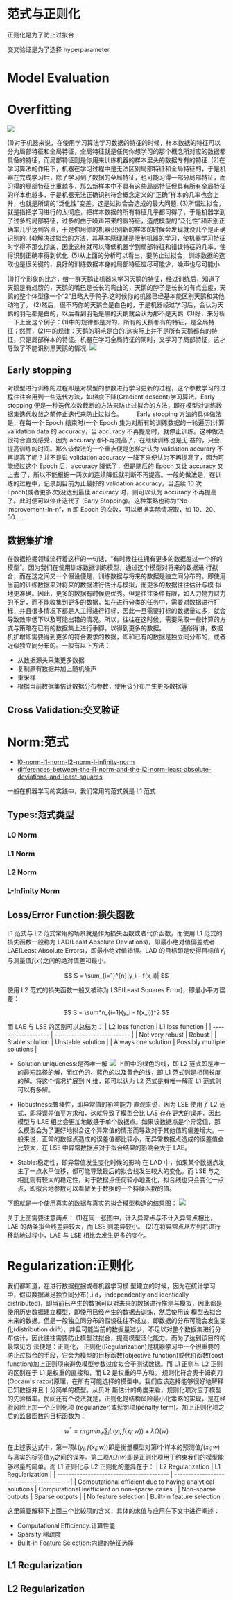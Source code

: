 # 范式与正则化

正则化是为了防止过拟合

交叉验证是为了选择 hyperparameter

# Model Evaluation

# Overfitting

![](https://pic2.zhimg.com/c3fca0a39141f16ae0700b10f44e4909_b.jpg)

(1)对于机器来说，在使用学习算法学习数据的特征的时候，样本数据的特征可以分为局部特征和全局特征，全局特征就是任何你想学习的那个概念所对应的数据都具备的特征，而局部特征则是你用来训练机器的样本里头的数据专有的特征.
(2)在学习算法的作用下，机器在学习过程中是无法区别局部特征和全局特征的，于是机器在完成学习后，除了学习到了数据的全局特征，也可能习得一部分局部特征，而习得的局部特征比重越多，那么新样本中不具有这些局部特征但具有所有全局特征的样本也越多，于是机器无法正确识别符合概念定义的“正确”样本的几率也会上升，也就是所谓的“泛化性”变差，这是过拟合会造成的最大问题.
(3)所谓过拟合，就是指把学习进行的太彻底，把样本数据的所有特征几乎都习得了，于是机器学到了过多的局部特征，过多的由于噪声带来的假特征，造成模型的“泛化性”和识别正确率几乎达到谷点，于是你用你的机器识别新的样本的时候会发现就没几个是正确识别的.
(4)解决过拟合的方法，其基本原理就是限制机器的学习，使机器学习特征时学得不那么彻底，因此这样就可以降低机器学到局部特征和错误特征的几率，使得识别正确率得到优化.
(5)从上面的分析可以看出，要防止过拟合，训练数据的选取也是很关键的，良好的训练数据本身的局部特征应尽可能少，噪声也尽可能小.

(1)打个形象的比方，给一群天鹅让机器来学习天鹅的特征，经过训练后，知道了天鹅是有翅膀的，天鹅的嘴巴是长长的弯曲的，天鹅的脖子是长长的有点曲度，天鹅的整个体型像一个“2”且略大于鸭子.这时候你的机器已经基本能区别天鹅和其他动物了。
(2)然后，很不巧你的天鹅全是白色的，于是机器经过学习后，会认为天鹅的羽毛都是白的，以后看到羽毛是黑的天鹅就会认为那不是天鹅.
(3)好，来分析一下上面这个例子：(1)中的规律都是对的，所有的天鹅都有的特征，是全局特征；然而，(2)中的规律：天鹅的羽毛是白的.这实际上并不是所有天鹅都有的特征，只是局部样本的特征。机器在学习全局特征的同时，又学习了局部特征，这才导致了不能识别黑天鹅的情况.
![](https://pic2.zhimg.com/afa034d52962681db09b4dc1060f8075_b.png)

## Early stopping

对模型进行训练的过程即是对模型的参数进行学习更新的过程，这个参数学习的过程往往会用到一些迭代方法，如梯度下降(Gradient descent)学习算法。Early stopping 便是一种迭代次数截断的方法来防止过拟合的方法，即在模型对训练数据集迭代收敛之前停止迭代来防止过拟合。
  Early stopping 方法的具体做法是，在每一个 Epoch 结束时(一个 Epoch 集为对所有的训练数据的一轮遍历)计算 validation data 的 accuracy，当 accuracy 不再提高时，就停止训练。这种做法很符合直观感受，因为 accurary 都不再提高了，在继续训练也是无 益的，只会提高训练的时间。那么该做法的一个重点便是怎样才认为 validation accurary 不再提高了呢？并不是说 validation accuracy 一降下来便认为不再提高了，因为可能经过这个 Epoch 后，accuracy 降低了，但是随后的 Epoch 又让 accuracy 又上去 了，所以不能根据一两次的连续降低就判断不再提高。一般的做法是，在训练的过程中，记录到目前为止最好的 validation accuracy，当连续 10 次 Epoch(或者更多次)没达到最佳 accuracy 时，则可以认为 accuracy 不再提高了。此时便可以停止迭代了 (Early Stopping)。这种策略也称为“No-improvement-in-n”，n 即 Epoch 的次数，可以根据实际情况取，如 10、20、30……

## 数据集扩增

在数据挖掘领域流行着这样的一句话，“有时候往往拥有更多的数据胜过一个好的模型”。因为我们在使用训练数据训练模型，通过这个模型对将来的数据进 行拟合，而在这之间又一个假设便是，训练数据与将来的数据是独立同分布的。即使用当前的训练数据来对将来的数据进行估计与模拟，而更多的数据往往估计与模 拟地更准确。因此，更多的数据有时候更优秀。但是往往条件有限，如人力物力财力的不足，而不能收集到更多的数据，如在进行分类的任务中，需要对数据进行打 标，并且很多情况下都是人工得进行打标，因此一旦需要打标的数据量过多，就会导致效率低下以及可能出错的情况。所以，往往在这时候，需要采取一些计算的方 式与策略在已有的数据集上进行手脚，以得到更多的数据。
   通俗得讲，数据机扩增即需要得到更多的符合要求的数据，即和已有的数据是独立同分布的，或者近似独立同分布的。一般有以下方法：

- 从数据源头采集更多数据
- 复制原有数据并加上随机噪声
- 重采样
- 根据当前数据集估计数据分布参数，使用该分布产生更多数据等

## Cross Validation:交叉验证

# Norm:范式

- [l0-norm-l1-norm-l2-norm-l-infinity-norm](https://rorasa.wordpress.com/2012/05/13/l0-norm-l1-norm-l2-norm-l-infinity-norm/)
- [differences-between-the-l1-norm-and-the-l2-norm-least-absolute-deviations-and-least-squares](http://www.chioka.in/differences-between-the-l1-norm-and-the-l2-norm-least-absolute-deviations-and-least-squares/)

一般在机器学习的实践中，我们常用的范式就是 L1 范式

## Types:范式类型

### L0 Norm

### L1 Norm

### L2 Norm

### L-Infinity Norm

## Loss/Error Function:损失函数

L1 范式与 L2 范式常用的场景就是作为损失函数或者代价函数，而使用 L1 范式的损失函数一般称为 LAD(Least Absolute Deviations)，即最小绝对值偏差或者 LAE(Least Absolute Errors)，即最小绝对值错误。LAD 的目标即是使得目标值$Y_i$与测量值$f(x_i)$之间的绝对值差和最小。

$$
S = \sum_{i=1}^{n}|y_i - f(x_i)|
$$

使用 L2 范式的损失函数一般又被称为 LSE(Least Squares Error)，即最小平方误差：

$$
S = \sum^n_{i=1}(y_i - f(x_i))^2
$$

而 LAE 与 LSE 的区别可以总结为：
| L2 loss function | L1 loss function |
| ------------------- | --------------------------- |
| Not very robust | Robust |
| Stable solution | Unstable solution |
| Always one solution | Possibly multiple solutions |

- Solution uniqueness:是否唯一解
  ![](http://7xiegq.com1.z0.glb.clouddn.com/L1-norm-and-L2-norm-distance.png)
  上图中的绿色的线，即 L2 范式即是唯一的最短路径的解，而红色的、蓝色的以及黄色的线，即 L1 范式则是相同长度的解。将这个情况扩展到 N 维，即可以认为 L2 范式是有唯一解而 L1 范式则可以有多解。
- Robustness:鲁棒性，即异常值的影响能力
  直观来说，因为 LSE 使用了 L2 范式，即将误差值平方求和，这就导致了模型会比 LAE 存在更大的误差，因此模型与 LAE 相比会更加地敏感于单个数据点。如果该数据点是个异常值，那么模型会为了更好地拟合这个异常值的情形而导致对于其他值的偏差增大。一般来说，正常的数据点造成的误差值都比较小，而异常数据点造成的误差值会比较大，在 LSE 中异常数据点对于拟合结果的影响会大于 LAE。

- Stable:稳定性，即异常值发生变化时候的影响
  在 LAD 中，如果某个数据点发生了一点水平位移，都可能导致最后的拟合线发生较大的变化。而 LSE 与之相比则有较大的稳定性，对于数据点任何较小地变化，拟合线也只会变化一点点，即拟合地参数可以看做关于数据的一个持续函数的值。

下图就是一个使用真实的数据与真实的拟合模型构造的结果图：
![](http://7xiegq.com1.z0.glb.clouddn.com/programmatic-L1-vs-L2-visualization.png)

关于上图需要注意两点：
(1)在同一张图中，计入异常点与不计入异常点相比，LAE 的两条拟合线差异较大，而 LSE 则差异较小。
(2)在将异常点从左到右进行移动地过程中，LAE 与 LSE 相比会发生更多的变化。

# Regularization:正则化

我们都知道，在进行数据挖掘或者机器学习模 型建立的时候，因为在统计学习中，假设数据满足独立同分布(i.i.d，independently and identically distributed)，即当前已产生的数据可以对未来的数据进行推测与模拟，因此都是使用历史数据建立模型，即使用已经产生的数据去训练，然后使用该 模型去拟合未来的数据。但是一般独立同分布的假设往往不成立，即数据的分布可能会发生变化(distribution drift)，并且可能当前的数据量过少，不足以对整个数据集进行分布估计，因此往往需要防止模型过拟合，提高模型泛化能力。而为了达到该目的的最常见方 法便是：正则化，
正则化(Regularization)是机器学习中一个很重要的防止过拟合的手段，它会为模型的目标函数(objective function)或代价函数(cost function)加上正则项来避免模型参数过度拟合于测试数据。而 L1 正则与 L2 正则的区别在于 L1 是权重的直接和，而 L2 是权重的平方和。
规则化符合奥卡姆剃刀(Occam's razor)原理，在所有可能选择的模型中，我们应该选择能够很好地解释已知数据并且十分简单的模型。从贝叶 斯估计的角度来看，规则化项对应于模型的先验概率。民间还有个说法就是，正则化是结构风险最小化策略的实现，是在经验风险上加一个正则化项 (regularizer)或惩罚项(penalty term)。加上正则化项之后的监督函数的目标函数为：

$$
w^* = arg min_{w} \sum_i L(y_i,f(x_i;w)) + \lambda \Omega(w)
$$

在上述表达式中，第一项$L(y_i,f(x_i;w))$即是衡量模型对第$i$个样本的预测值$f(x_i;w)$与真实的标签值$y_i$之间的误差。第二项$\lambda \Omega(w)$即是正则化项用于约束我们的模型能够尽量的简单。而 L1 正则化与 L2 正则化的差异在于：
| L2 Regularization | L1 Regularization |
| ---------------------------------------- | ---------------------------------------- |
| Computational efficient due to having analytical solutions | Computational inefficient on non-sparse cases |
| Non-sparse outputs | Sparse outputs |
| No feature selection | Built-in feature selection |

这里简要解释下上面三个比较项的含义，具体的求值与应用在下文中进行阐述：

- Computational Efficiency:计算性能
- Sparsity:稀疏度
- Built-in Feature Selection:内建的特征选择

## L1 Regularization

## L2 Regularization
